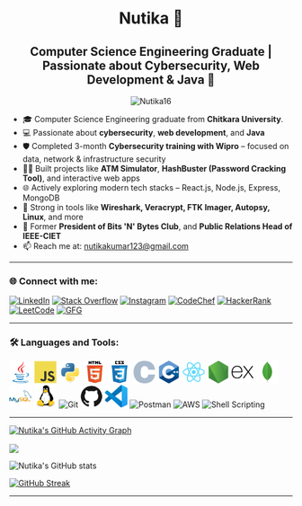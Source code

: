 <h1 align="center">Nutika 💫</h1>
<h2 align="center">Computer Science Engineering Graduate | Passionate about Cybersecurity, Web Development & Java 🚀</h2>

<p align="center">
  <img src="https://komarev.com/ghpvc/?username=Nutika16&label=Profile%20views&color=0e19b4&style=flat-square" alt="Nutika16" />
</p>

- 🎓 Computer Science Engineering graduate from **Chitkara University**. 
- 💻 Passionate about **cybersecurity**, **web development**, and **Java**  
- 🛡️ Completed 3-month **Cybersecurity training with Wipro** – focused on data, network & infrastructure security  
- 👩‍💻 Built projects like **ATM Simulator**, **HashBuster (Password Cracking Tool)**, and interactive web apps  
- 🌐 Actively exploring modern tech stacks – React.js, Node.js, Express, MongoDB  
- 🧠 Strong in tools like **Wireshark, Veracrypt, FTK Imager, Autopsy, Linux**, and more  
- 🤝 Former **President of Bits 'N' Bytes Club**, and **Public Relations Head of IEEE-CIET**  
- 📫 Reach me at: nutikakumar123@gmail.com  

---

<h3 align="left">🌐 Connect with me:</h3>
<p align="left">
  <a href="https://www.linkedin.com/in/nutika-kumar-/" target="_blank"><img src="https://raw.githubusercontent.com/rahuldkjain/github-profile-readme-generator/master/src/images/icons/Social/linked-in-alt.svg" alt="LinkedIn" width="30" /></a>
  <a href="https://stackoverflow.com/users/nutika kumar" target="_blank"><img src="https://raw.githubusercontent.com/rahuldkjain/github-profile-readme-generator/master/src/images/icons/Social/stack-overflow.svg" alt="Stack Overflow" width="30" /></a>
  <a href="https://instagram.com/nutika_kumar" target="_blank"><img src="https://raw.githubusercontent.com/rahuldkjain/github-profile-readme-generator/master/src/images/icons/Social/instagram.svg" alt="Instagram" width="30" /></a>
  <a href="https://www.codechef.com/users/nutika" target="_blank"><img src="https://cdn.jsdelivr.net/npm/simple-icons@3.1.0/icons/codechef.svg" alt="CodeChef" width="30" /></a>
  <a href="https://www.hackerrank.com/nutika kumar" target="_blank"><img src="https://raw.githubusercontent.com/rahuldkjain/github-profile-readme-generator/master/src/images/icons/Social/hackerrank.svg" alt="HackerRank" width="30" /></a>
  <a href="https://www.leetcode.com/nutika_123" target="_blank"><img src="https://raw.githubusercontent.com/rahuldkjain/github-profile-readme-generator/master/src/images/icons/Social/leet-code.svg" alt="LeetCode" width="30" /></a>
  <a href="https://auth.geeksforgeeks.org/user/nutikakumar123" target="_blank"><img src="https://raw.githubusercontent.com/rahuldkjain/github-profile-readme-generator/master/src/images/icons/Social/geeks-for-geeks.svg" alt="GFG" width="30" /></a>
</p>

---

<h3 align="left">🛠️ Languages and Tools:</h3>
<p align="left">
  <!-- Languages -->
  <img src="https://raw.githubusercontent.com/devicons/devicon/master/icons/java/java-original.svg" alt="Java" width="40" />
  <img src="https://raw.githubusercontent.com/devicons/devicon/master/icons/javascript/javascript-original.svg" alt="JavaScript" width="40" />
  <img src="https://raw.githubusercontent.com/devicons/devicon/master/icons/python/python-original.svg" alt="Python" width="40" />
  <img src="https://raw.githubusercontent.com/devicons/devicon/master/icons/html5/html5-original-wordmark.svg" alt="HTML" width="40" />
  <img src="https://raw.githubusercontent.com/devicons/devicon/master/icons/css3/css3-original-wordmark.svg" alt="CSS" width="40" />
  <img src="https://raw.githubusercontent.com/devicons/devicon/master/icons/c/c-original.svg" alt="C" width="40" />
  <img src="https://raw.githubusercontent.com/devicons/devicon/master/icons/cplusplus/cplusplus-original.svg" alt="C++" width="40" />

  <!-- Web Development -->
  <img src="https://raw.githubusercontent.com/devicons/devicon/master/icons/react/react-original.svg" alt="React" width="40" />
  <img src="https://raw.githubusercontent.com/devicons/devicon/master/icons/nodejs/nodejs-original.svg" alt="Node.js" width="40" />
  <img src="https://raw.githubusercontent.com/devicons/devicon/master/icons/express/express-original.svg" alt="Express.js" width="40" />
  <img src="https://raw.githubusercontent.com/devicons/devicon/master/icons/mongodb/mongodb-original.svg" alt="MongoDB" width="40" />
  <img src="https://raw.githubusercontent.com/devicons/devicon/master/icons/mysql/mysql-original-wordmark.svg" alt="MySQL" width="40" />

  <!-- Tools -->
  <img src="https://raw.githubusercontent.com/devicons/devicon/master/icons/linux/linux-original.svg" alt="Linux" width="40" />
  <img src="https://www.vectorlogo.zone/logos/git-scm/git-scm-icon.svg" alt="Git" width="40" />
  <img src="https://raw.githubusercontent.com/devicons/devicon/master/icons/github/github-original.svg" alt="GitHub" width="40" />
  <img src="https://raw.githubusercontent.com/devicons/devicon/master/icons/vscode/vscode-original.svg" alt="VS Code" width="40" />
  <img src="https://cdn.worldvectorlogo.com/logos/postman.svg" alt="Postman" width="40" />

  <!-- Cybersecurity Tools (external icons) -->
  <img src="https://img.icons8.com/color/48/000000/amazon-web-services.png" alt="AWS" width="40" />
  <img src="https://img.icons8.com/ios-filled/50/console.png" alt="Shell Scripting" width="40" />
</p>

---

[![Nutika's GitHub Activity Graph](https://github-readme-activity-graph.vercel.app/graph?username=Nutika16&theme=react)](https://github.com/Nutika16/github-readme-activity-graph)

<a href=""><img align="center" src="https://github-readme-stats-sigma-five.vercel.app/api/top-langs/?username=Nutika16&theme=react&line_height=40&hide=css"/></a>

![Nutika's GitHub stats](https://github-readme-stats2-blush.vercel.app/api?username=Nutika16&theme=react&showicons=true)

[![GitHub Streak](https://github-readme-streak-stats.herokuapp.com?user=Nutika16&theme=react)](https://git.io/streak-stats)

---

<!-- Optional: Snake animation -->
<!-- ![Snake animation](https://raw.githubusercontent.com/Nutika16/Nutika16/output/github-contribution-grid-snake.svg) -->


